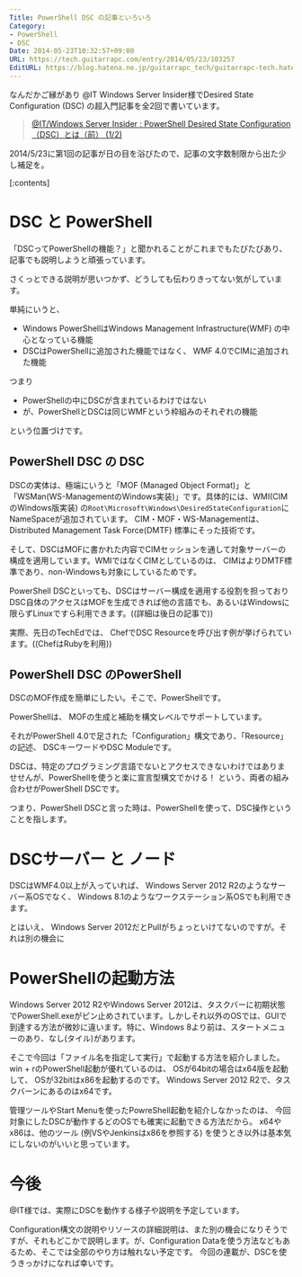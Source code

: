 ```yaml
---
Title: PowerShell DSC の記事といろいろ
Category:
- PowerShell
- DSC
Date: 2014-05-23T10:32:57+09:00
URL: https://tech.guitarrapc.com/entry/2014/05/23/103257
EditURL: https://blog.hatena.ne.jp/guitarrapc_tech/guitarrapc-tech.hatenablog.com/atom/entry/12921228815724810145
---
```


なんだかご縁があり @IT Windows Server Insider様でDesired State Configuration (DSC) の超入門記事を全2回で書いています。

> [@IT/Windows Server Insider : PowerShell Desired State Configuration（DSC）とは（前） (1/2)](http://www.atmarkit.co.jp/ait/articles/1405/22/news131.html)

2014/5/23に第1回の記事が日の目を浴びたので、記事の文字数制限から出た少し補足を。


[:contents]

# DSC と PowerShell

「DSCってPowerShellの機能？」と聞かれることがこれまでもたびたびあり、記事でも説明しようと頑張っています。

さくっとできる説明が思いつかず、どうしても伝わりきってない気がしています。

単純にいうと、

- Windows PowerShellはWindows Management Infrastructure(WMF) の中心となっている機能
- DSCはPowerShellに追加された機能ではなく、 WMF 4.0でCIMに追加された機能

つまり

- PowerShellの中にDSCが含まれているわけではない
- が、PowerShellとDSCは同じWMFという枠組みのそれぞれの機能

という位置づけです。

## PowerShell DSC の DSC

DSCの実体は、極端にいうと「MOF (Managed Object Format)」と「WSMan(WS-ManagementのWindows実装)」です。具体的には、WMI(CIMのWindows版実装) の`Root\Microsoft\Windows\DesiredStateConfiguration`にNameSpaceが追加されています。
CIM・MOF・WS-Managementは、Distributed Management Task Force(DMTF) 標準にそった技術です。

そして、DSCはMOFに書かれた内容でCIMセッションを通して対象サーバーの構成を適用しています。WMIではなくCIMとしているのは、 CIMはよりDMTF標準であり、non-Windowsも対象にしているためです。

PowerShell DSCといっても、DSCはサーバー構成を適用する役割を担っておりDSC自体のアクセスはMOFを生成できれば他の言語でも、あるいはWindowsに限らずLinuxですら利用できます。((詳細は後日の記事で))

実際、先日のTechEdでは、 ChefでDSC Resourceを呼び出す例が挙げられています。((ChefはRubyを利用))

## PowerShell DSC のPowerShell

DSCのMOF作成を簡単にしたい。そこで、PowerShellです。

PowerShellは、 MOFの生成と補助を構文レベルでサポートしています。

それがPowerShell 4.0で足された「Configuration」構文であり、「Resource」の記述、 DSCキーワードやDSC Moduleです。

DSCは、特定のプログラミング言語でないとアクセスできないわけではありませせんが、PowerShellを使うと楽に宣言型構文でかける！ という、両者の組み合わせがPowerShell DSCです。

つまり、PowerShell DSCと言った時は、PowerShellを使って、DSC操作ということを指します。

# DSCサーバー と ノード

DSCはWMF4.0以上が入っていれば、 Windows Server 2012 R2のようなサーバー系OSでなく、 Windows 8.1のようなワークステーション系OSでも利用できます。

とはいえ、 Windows Server 2012だとPullがちょっといけてないのですが。それは別の機会に

# PowerShellの起動方法

Windows Server 2012 R2やWindows Server 2012は、タスクバーに初期状態でPowerShell.exeがピン止めされています。しかしそれ以外のOSでは、GUIで到達する方法が微妙に違います。特に、Windows 8より前は、スタートメニューのあり、なし(タイル)があります。

そこで今回は「ファイル名を指定して実行」で起動する方法を紹介しました。
win + rのPowerShell起動が優れているのは、 OSが64bitの場合はx64版を起動して、 OSが32bitはx86を起動するのです。 Windows Server 2012 R2で、タスクバーンにあるのはx64です。

管理ツールやStart Menuを使ったPowreShell起動を紹介しなかったのは、 今回対象にしたDSCが動作するどのOSでも確実に起動できる方法だから。 x64やx86は、他のツール (例VSやJenkinsはx86を参照する) を使うとき以外は基本気にしないのがいいと思っています。

# 今後

@IT様では、実際にDSCを動作する様子や説明を予定しています。

Configuration構文の説明やリソースの詳細説明は、また別の機会になりそうですが、それもどこかで説明します。が、Configuration Dataを使う方法などもあるため、そこでは全部のやり方は触れない予定です。
今回の連載が、DSCを使うきっかけになれば幸いです。
